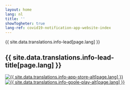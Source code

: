 ```yaml
---
layout: home
lang: nl
title: ''
showTogheter: true
lang-ref: covid19-notification-app-website-index
---
```


<div class="md-block-lead" markdown="1">
 {{ site.data.translations.info-lead[page.lang] }}
  <h2>
    {{ site.data.translations.info-lead-title[page.lang] }}
  </h2>
  <div class="lead__app_badges">
    <a class="app_badge_column__left" href="{{ site.data.translations.info-app-store-url[page.lang] }}">
      <img src="{{ relroot }}img/{{ site.data.translations.info-app-store-img[page.lang] }}" alt="{{ site.data.translations.info-app-store-alt[page.lang] }}" />
    </a>
    <a class="app_badge_column__right" href="{{ site.data.translations.info-goole-play-url[page.lang] }}">
      <img src="{{ relroot }}img/{{site.data.translations.info-goole-play-img[page.lang]}}" alt="{{ site.data.translations.info-goole-play-alt[page.lang] }}" />
    </a>
  </div>
</div>
